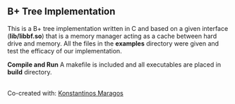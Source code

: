 ## B+ Tree Implementation

This is a B+ tree implementation written in C and based on a given interface (**lib/libbf.so**) that is a memory manager acting as a cache between hard drive and memory. All the files in the **examples** directory were given and test the efficacy of our implementation. <br>

**Compile and Run**
A makefile is included and all executables are placed in **build** directory.<br><br>

Co-created with: [Konstantinos Maragos](https://github.com/KonstantinosMaragkos)

